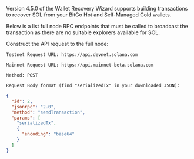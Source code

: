 Version 4.5.0 of the Wallet Recovery Wizard supports building transactions to recover SOL from your BitGo Hot and Self-Managed Cold wallets.

Below is a list full node RPC endpoints that must be called to broadcast the transaction as there are no suitable explorers available for SOL.

Construct the API request to the full node:

    Testnet Request URL: https://api.devnet.solana.com

    Mainnet Request URL: https://api.mainnet-beta.solana.com

    Method: POST

    Request Body format (find "serializedTx" in your downloaded JSON):

```json
{
  "id": 2,
  "jsonrpc": "2.0",
  "method": "sendTransaction",
  "params": [
    "serializedTx",
    {
      "encoding": "base64"
    }
  ]
}
```
